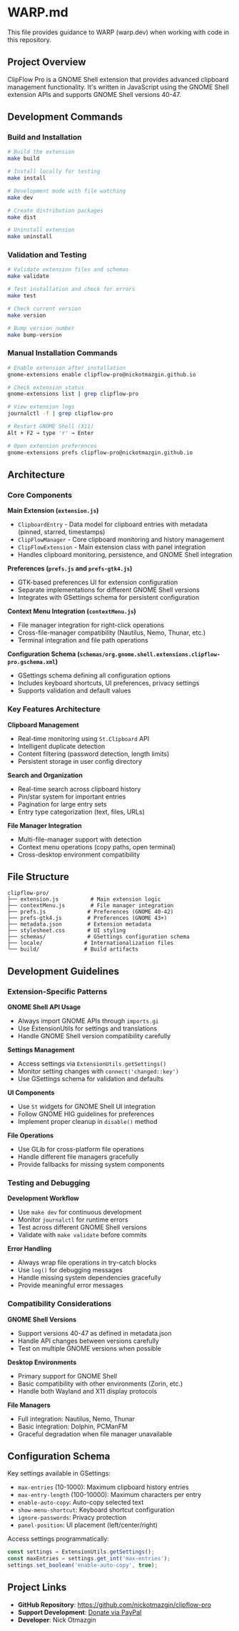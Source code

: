 # WARP.md

This file provides guidance to WARP (warp.dev) when working with code in this repository.

## Project Overview

ClipFlow Pro is a GNOME Shell extension that provides advanced clipboard management functionality. It's written in JavaScript using the GNOME Shell extension APIs and supports GNOME Shell versions 40-47.

## Development Commands

### Build and Installation
```bash
# Build the extension
make build

# Install locally for testing
make install

# Development mode with file watching
make dev

# Create distribution packages
make dist

# Uninstall extension
make uninstall
```

### Validation and Testing
```bash
# Validate extension files and schemas
make validate

# Test installation and check for errors
make test

# Check current version
make version

# Bump version number
make bump-version
```

### Manual Installation Commands
```bash
# Enable extension after installation
gnome-extensions enable clipflow-pro@nickotmazgin.github.io

# Check extension status
gnome-extensions list | grep clipflow-pro

# View extension logs
journalctl -f | grep clipflow-pro

# Restart GNOME Shell (X11)
Alt + F2 → type 'r' → Enter

# Open extension preferences
gnome-extensions prefs clipflow-pro@nickotmazgin.github.io
```

## Architecture

### Core Components

**Main Extension (`extension.js`)**
- `ClipboardEntry` - Data model for clipboard entries with metadata (pinned, starred, timestamps)
- `ClipFlowManager` - Core clipboard monitoring and history management
- `ClipFlowExtension` - Main extension class with panel integration
- Handles clipboard monitoring, persistence, and GNOME Shell integration

**Preferences (`prefs.js` and `prefs-gtk4.js`)**
- GTK-based preferences UI for extension configuration
- Separate implementations for different GNOME Shell versions
- Integrates with GSettings schema for persistent configuration

**Context Menu Integration (`contextMenu.js`)**
- File manager integration for right-click operations
- Cross-file-manager compatibility (Nautilus, Nemo, Thunar, etc.)
- Terminal integration and file path operations

**Configuration Schema (`schemas/org.gnome.shell.extensions.clipflow-pro.gschema.xml`)**
- GSettings schema defining all configuration options
- Includes keyboard shortcuts, UI preferences, privacy settings
- Supports validation and default values

### Key Features Architecture

**Clipboard Management**
- Real-time monitoring using `St.Clipboard` API
- Intelligent duplicate detection
- Content filtering (password detection, length limits)
- Persistent storage in user config directory

**Search and Organization**
- Real-time search across clipboard history
- Pin/star system for important entries
- Pagination for large entry sets
- Entry type categorization (text, files, URLs)

**File Manager Integration**
- Multi-file-manager support with detection
- Context menu operations (copy paths, open terminal)
- Cross-desktop environment compatibility

## File Structure

```
clipflow-pro/
├── extension.js          # Main extension logic
├── contextMenu.js        # File manager integration
├── prefs.js             # Preferences (GNOME 40-42)
├── prefs-gtk4.js        # Preferences (GNOME 43+)
├── metadata.json        # Extension metadata
├── stylesheet.css       # UI styling
├── schemas/             # GSettings configuration schema
├── locale/             # Internationalization files
└── build/              # Build artifacts
```

## Development Guidelines

### Extension-Specific Patterns

**GNOME Shell API Usage**
- Always import GNOME APIs through `imports.gi`
- Use ExtensionUtils for settings and translations
- Handle GNOME Shell version compatibility carefully

**Settings Management**
- Access settings via `ExtensionUtils.getSettings()`
- Monitor setting changes with `connect('changed::key')`
- Use GSettings schema for validation and defaults

**UI Components**
- Use `St` widgets for GNOME Shell UI integration
- Follow GNOME HIG guidelines for preferences
- Implement proper cleanup in `disable()` method

**File Operations**
- Use GLib for cross-platform file operations
- Handle different file managers gracefully
- Provide fallbacks for missing system components

### Testing and Debugging

**Development Workflow**
- Use `make dev` for continuous development
- Monitor `journalctl` for runtime errors
- Test across different GNOME Shell versions
- Validate with `make validate` before commits

**Error Handling**
- Always wrap file operations in try-catch blocks
- Use `log()` for debugging messages
- Handle missing system dependencies gracefully
- Provide meaningful error messages

### Compatibility Considerations

**GNOME Shell Versions**
- Support versions 40-47 as defined in metadata.json
- Handle API changes between versions carefully
- Test on multiple GNOME versions when possible

**Desktop Environments**
- Primary support for GNOME Shell
- Basic compatibility with other environments (Zorin, etc.)
- Handle both Wayland and X11 display protocols

**File Managers**
- Full integration: Nautilus, Nemo, Thunar
- Basic integration: Dolphin, PCManFM
- Graceful degradation when file manager unavailable

## Configuration Schema

Key settings available in GSettings:
- `max-entries` (10-1000): Maximum clipboard history entries
- `max-entry-length` (100-10000): Maximum characters per entry
- `enable-auto-copy`: Auto-copy selected text
- `show-menu-shortcut`: Keyboard shortcut configuration
- `ignore-passwords`: Privacy protection
- `panel-position`: UI placement (left/center/right)

Access settings programmatically:
```javascript
const settings = ExtensionUtils.getSettings();
const maxEntries = settings.get_int('max-entries');
settings.set_boolean('enable-auto-copy', true);
```

## Project Links

- **GitHub Repository**: https://github.com/nickotmazgin/clipflow-pro
- **Support Development**: [Donate via PayPal](https://www.paypal.com/donate/?hosted_button_id=4HM44VH47LSMW)
- **Developer**: Nick Otmazgin
